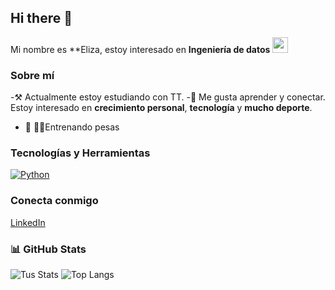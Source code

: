 ## Hi there 👋



Mi nombre es **Eliza, estoy interesado en **Ingeniería de datos** <img src="https://em-content.zobj.net/thumbs/120/apple/325/brain_1f9e0.png" width="25px"/>

### Sobre mí

-⚒️ Actualmente estoy estudiando con TT.
-🚀 Me gusta aprender y conectar. Estoy interesado en **crecimiento personal**, **tecnología** y **mucho deporte**.
- 🏃 💪🏻Entrenando pesas 

### Tecnologías y Herramientas

[![Python](https://img.shields.io/badge/-Python-3776AB?style=flat-square&logo=python&logoColor=white)](https://www.python.org/)

### Conecta conmigo

 [LinkedIn](www.linkedin.com/in/eliza-medina-) <!-- Cambia # por tu enlace de LinkedIn -->


### 📊 GitHub Stats

![Tus Stats](https://github-readme-stats.vercel.app/api?username=ELIZAMM&show_icons=true&theme=radical)
![Top Langs](https://github-readme-stats.vercel.app/api/top-langs/?username=ELIZAMM&layout=compact&theme=radical)




